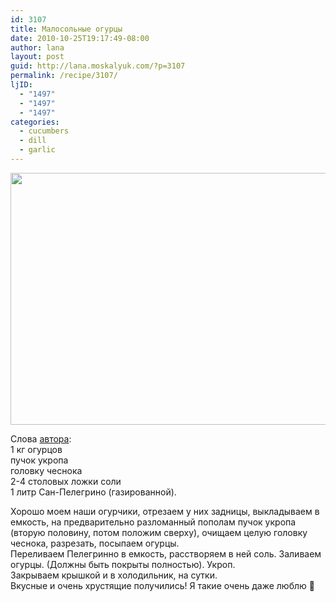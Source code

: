 ```yaml
---
id: 3107
title: Малосольные огурцы
date: 2010-10-25T19:17:49-08:00
author: lana
layout: post
guid: http://lana.moskalyuk.com/?p=3107
permalink: /recipe/3107/
ljID:
  - "1497"
  - "1497"
  - "1497"
categories:
  - cucumbers
  - dill
  - garlic
---
```

<img loading="lazy" class="alignnone" title="pickles" src="http://farm2.static.flickr.com/1316/5115945287_24f9401635_z.jpg" alt="" width="640" height="403" />

Слова [автора](http://belonika.livejournal.com/36126.html):  
1 кг огурцов  
пучок укропа  
головку чеснока  
2-4 столовых ложки соли  
1 литр Сан-Пелегрино (газированной).

Хорошо моем наши огурчики, отрезаем у них задницы, выкладываем в емкость, на предварительно разломанный пополам пучок укропа (вторую половину, потом положим сверху), очищаем целую головку чеснока, разрезать, посыпаем огурцы.  
Переливаем Пелегринно в емкость, расстворяем в ней соль. Заливаем огурцы. (Должны быть покрыты полностью). Укроп.  
Закрываем крышкой и в холодильник, на сутки.  
Вкусные и очень хрустящие получились! Я такие очень даже люблю 🙂
